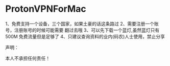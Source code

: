 # ProtonVPNForMac


1、免费支持一个设备，三个国家，如果土豪的话这条路过
2、需要注册一个账号，注册账号的时候可能需要 翻过去哦
3、可以先下载一个蓝灯,虽然蓝灯只有500M 免费流量但是足够了
4、只建议查询资料的业内(码农)人士使用，禁止分享


声明：

本人不承担任何责任！
